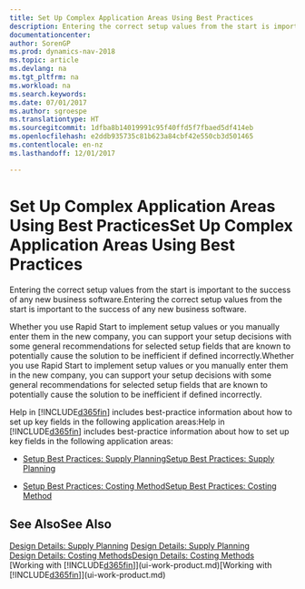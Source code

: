 ```yaml
---
title: Set Up Complex Application Areas Using Best Practices
description: Entering the correct setup values from the start is important to the success of any new business software.
documentationcenter: 
author: SorenGP
ms.prod: dynamics-nav-2018
ms.topic: article
ms.devlang: na
ms.tgt_pltfrm: na
ms.workload: na
ms.search.keywords: 
ms.date: 07/01/2017
ms.author: sgroespe
ms.translationtype: HT
ms.sourcegitcommit: 1dfba8b14019991c95f40ffd5f7fbaed5df414eb
ms.openlocfilehash: e2ddb935735c81b623a84cbf42e550cb3d501465
ms.contentlocale: en-nz
ms.lasthandoff: 12/01/2017

---
```

# <a name="set-up-complex-application-areas-using-best-practices"></a><span data-ttu-id="580a0-103">Set Up Complex Application Areas Using Best Practices</span><span class="sxs-lookup"><span data-stu-id="580a0-103">Set Up Complex Application Areas Using Best Practices</span></span>
<span data-ttu-id="580a0-104">Entering the correct setup values from the start is important to the success of any new business software.</span><span class="sxs-lookup"><span data-stu-id="580a0-104">Entering the correct setup values from the start is important to the success of any new business software.</span></span>  

 <span data-ttu-id="580a0-105">Whether you use Rapid Start to implement setup values or you manually enter them in the new company, you can support your setup decisions with some general recommendations for selected setup fields that are known to potentially cause the solution to be inefficient if defined incorrectly.</span><span class="sxs-lookup"><span data-stu-id="580a0-105">Whether you use Rapid Start to implement setup values or you manually enter them in the new company, you can support your setup decisions with some general recommendations for selected setup fields that are known to potentially cause the solution to be inefficient if defined incorrectly.</span></span>  

 <span data-ttu-id="580a0-106">Help in [!INCLUDE[d365fin](includes/d365fin_md.md)] includes best-practice information about how to set up key fields in the following application areas:</span><span class="sxs-lookup"><span data-stu-id="580a0-106">Help in [!INCLUDE[d365fin](includes/d365fin_md.md)] includes best-practice information about how to set up key fields in the following application areas:</span></span>  

-   [<span data-ttu-id="580a0-107">Setup Best Practices: Supply Planning</span><span class="sxs-lookup"><span data-stu-id="580a0-107">Setup Best Practices: Supply Planning</span></span>](setup-best-practices-supply-planning.md)  

-   [<span data-ttu-id="580a0-108">Setup Best Practices: Costing Method</span><span class="sxs-lookup"><span data-stu-id="580a0-108">Setup Best Practices: Costing Method</span></span>](setup-best-practices-costing-method.md)  

## <a name="see-also"></a><span data-ttu-id="580a0-109">See Also</span><span class="sxs-lookup"><span data-stu-id="580a0-109">See Also</span></span>  
 <span data-ttu-id="580a0-110">[Design Details: Supply Planning](design-details-supply-planning.md) </span><span class="sxs-lookup"><span data-stu-id="580a0-110">[Design Details: Supply Planning](design-details-supply-planning.md) </span></span>  
 [<span data-ttu-id="580a0-111">Design Details: Costing Methods</span><span class="sxs-lookup"><span data-stu-id="580a0-111">Design Details: Costing Methods</span></span>](design-details-costing-methods.md)  
 <span data-ttu-id="580a0-112">[Working with [!INCLUDE[d365fin](includes/d365fin_md.md)]](ui-work-product.md)</span><span class="sxs-lookup"><span data-stu-id="580a0-112">[Working with [!INCLUDE[d365fin](includes/d365fin_md.md)]](ui-work-product.md)</span></span>

